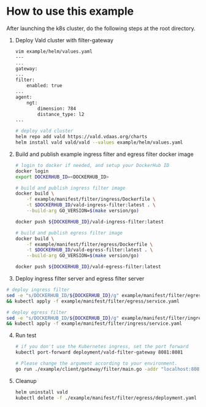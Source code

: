 # How to use this example
After launching the k8s cluster, do the following steps at the root directory.

1. Deploy Vald cluster with filter-gateway

      ```bash
      vim example/helm/values.yaml
      ---
      ...
      gateway:
      ...
      filter:
          enabled: true
      ...
      agent:
          ngt:
              dimension: 784
              distance_type: l2
      ...
      
      # deploy vald cluster
      helm repo add vald https://vald.vdaas.org/charts
      helm install vald vald/vald --values example/helm/values.yaml
      ```

2. Build and publish example ingress filter and egress filter docker image

    ```bash
    # login to docker if needed, and setup your DockerHub ID
    docker login
    export DOCKERHUB_ID=<DOCKERHUB_ID>
    
    # build and publish ingress filter image
    docker build \
        -f example/manifest/filter/ingress/Dockerfile \
        -t $DOCKERHUB_ID/vald-ingress-filter:latest . \
        --build-arg GO_VERSION=$(make version/go)
    
    docker push ${DOCKERHUB_ID}/vald-ingress-filter:latest
    
    # build and publish egress filter image
    docker build \
        -f example/manifest/filter/egress/Dockerfile \
        -t $DOCKERHUB_ID/vald-egress-filter:latest . \
        --build-arg GO_VERSION=$(make version/go)
    
    docker push ${DOCKERHUB_ID}/vald-egress-filter:latest
    ```

3. Deploy ingress filter server and egress filter server
```bash
# deploy ingress filter
sed -e "s/DOCKERHUB_ID/${DOCKERHUB_ID}/g" example/manifest/filter/egress/deployment.yaml | kubectl apply -f - \
&& kubectl apply -f example/manifest/filter/egress/service.yaml

# deploy egress filter
sed -e "s/DOCKERHUB_ID/${DOCKERHUB_ID}/g" example/manifest/filter/ingress/deployment.yaml | kubectl apply -f - \
&& kubectl apply -f example/manifest/filter/ingress/service.yaml
```

4. Run test

    ```bash
    # if you don't use the Kubernetes ingress, set the port forward
    kubectl port-forward deployment/vald-filter-gateway 8081:8081
    
    # Please change the argument according to your environment.
    go run ./example/client/gateway/filter/main.go -addr "localhost:8081" -ingresshost "vald-ingress-filter.default.svc.cluster.local" -ingressport 8082 -egresshost "vald-egress-filter.default.svc.cluster.local" -egressport 8083
    ```

5. Cleanup

    ```bash
    helm uninstall vald
    kubectl delete -f ./example/manifest/filter/egress/deployment.yaml -f ./example/manifest/filter/egress/service.yaml -f ./example/manifest/filter/ingress/deployment.yaml -f ./example/manifest/filter/ingress/service.yaml
    ```